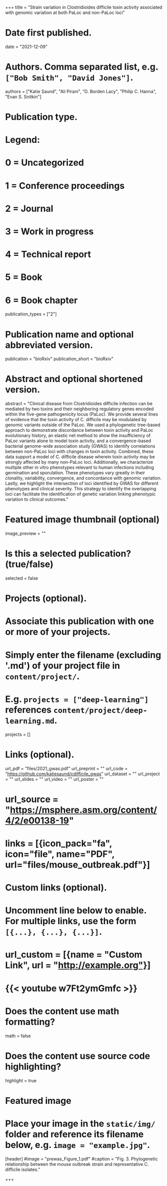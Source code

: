 +++
title = "Strain variation in Clostridioides difficile toxin activity associated with genomic variation at both PaLoc and non-PaLoc loci"

# Date first published.
date = "2021-12-09"

# Authors. Comma separated list, e.g. `["Bob Smith", "David Jones"]`.
authors = ["Katie Saund", "Ali Pirani", "D. Borden Lacy", "Philip C. Hanna", "Evan S. Snitkin"]
# Publication type.
# Legend:
# 0 = Uncategorized
# 1 = Conference proceedings
# 2 = Journal
# 3 = Work in progress
# 4 = Technical report
# 5 = Book
# 6 = Book chapter
publication_types = ["2"]

# Publication name and optional abbreviated version.
publication = "bioRxiv"
publication_short = "bioRxiv"

# Abstract and optional shortened version.
abstract = "Clinical disease from Clostridioides difficile infection can be mediated by two toxins and their neighboring regulatory genes encoded within the five-gene pathogenicity locus (PaLoc). We provide several lines of evidence that the toxin activity of C. difficile may be modulated by genomic variants outside of the PaLoc. We used a phylogenetic tree-based approach to demonstrate discordance between toxin activity and PaLoc evolutionary history, an elastic net method to show the insufficiency of PaLoc variants alone to model toxin activity, and a convergence-based bacterial genome-wide association study (GWAS) to identify correlations between non-PaLoc loci with changes in toxin activity. Combined, these data support a model of C. difficile disease wherein toxin activity may be strongly affected by many non-PaLoc loci. Additionally, we characterize multiple other in vitro phenotypes relevant to human infections including germination and sporulation. These phenotypes vary greatly in their clonality, variability, convergence, and concordance with genomic variation. Lastly, we highlight the intersection of loci identified by GWAS for different phenotypes and clinical severity. This strategy to identify the overlapping loci can facilitate the identification of genetic variation linking phenotypic variation to clinical outcomes."

# Featured image thumbnail (optional)
image_preview = ""

# Is this a selected publication? (true/false)
selected = false

# Projects (optional).
#   Associate this publication with one or more of your projects.
#   Simply enter the filename (excluding '.md') of your project file in `content/project/`.
#   E.g. `projects = ["deep-learning"]` references `content/project/deep-learning.md`.
projects = []

# Links (optional).
url_pdf = "files/2021_gwas.pdf"
url_preprint = ""
url_code = "https://github.com/katiesaund/cdifficile_gwas"
url_dataset = ""
url_project = ""
url_slides = ""
url_video = ""
url_poster = ""
# url_source = "https://msphere.asm.org/content/4/2/e00138-19"
# links = [{icon_pack="fa", icon="file", name="PDF", url="files/mouse_outbreak.pdf"}]

# Custom links (optional).
#   Uncomment line below to enable. For multiple links, use the form `[{...}, {...}, {...}]`.
# url_custom = [{name = "Custom Link", url = "http://example.org"}]
# {{< youtube w7Ft2ymGmfc >}}

# Does the content use math formatting?
math = false

# Does the content use source code highlighting?
highlight = true

# Featured image
# Place your image in the `static/img/` folder and reference its filename below, e.g. `image = "example.jpg"`.
[header]
#image = "prewas_Figure_1.pdf"
#caption = "Fig. 3. Phylogenetic relationship between the mouse outbreak strain and representative C. difficile isolates."

+++
